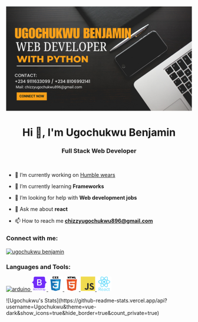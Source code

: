 <p align="left"> <img src="https://github.com/UgochukwuBenjamin/Ugochukwu-Benjamin/blob/main/linkedin.png" alt="ugochukwu-benjamin" /> </p>
<h1 align="center">Hi 👋, I'm Ugochukwu Benjamin</h1>
<h3 align="center">Full Stack Web Developer</h3>


<p align="left"> <a href="https://twitter.com/" target="blank"><img src="https://img.shields.io/twitter/follow/?logo=twitter&style=for-the-badge" alt="" /></a> </p>

- 🔭 I’m currently working on [Humble wears](https://humblewears.netlify.app/)

- 🌱 I’m currently learning **Frameworks**

- 🤝 I’m looking for help with **Web development jobs**

- 💬 Ask me about **react**

- 📫 How to reach me **chizzyugochukwu896@gmail.com**

<h3 align="left">Connect with me:</h3>
<p align="left">
<a href="https://linkedin.com/in/ugochukwu benjamin" target="blank"><img align="center" src="https://raw.githubusercontent.com/rahuldkjain/github-profile-readme-generator/master/src/images/icons/Social/linked-in-alt.svg" alt="ugochukwu benjamin" height="30" width="40" /></a>
</p>

<h3 align="left">Languages and Tools:</h3>
<p align="left"> <a href="https://www.arduino.cc/" target="_blank" rel="noreferrer"> <img src="https://cdn.worldvectorlogo.com/logos/arduino-1.svg" alt="arduino" width="40" height="40"/> </a> <a href="https://getbootstrap.com" target="_blank" rel="noreferrer"> <img src="https://raw.githubusercontent.com/devicons/devicon/master/icons/bootstrap/bootstrap-plain-wordmark.svg" alt="bootstrap" width="40" height="40"/> </a> <a href="https://www.w3schools.com/css/" target="_blank" rel="noreferrer"> <img src="https://raw.githubusercontent.com/devicons/devicon/master/icons/css3/css3-original-wordmark.svg" alt="css3" width="40" height="40"/> </a> <a href="https://www.w3.org/html/" target="_blank" rel="noreferrer"> <img src="https://raw.githubusercontent.com/devicons/devicon/master/icons/html5/html5-original-wordmark.svg" alt="html5" width="40" height="40"/> </a> <a href="https://developer.mozilla.org/en-US/docs/Web/JavaScript" target="_blank" rel="noreferrer"> <img src="https://raw.githubusercontent.com/devicons/devicon/master/icons/javascript/javascript-original.svg" alt="javascript" width="40" height="40"/> </a> <a href="https://reactjs.org/" target="_blank" rel="noreferrer"> <img src="https://raw.githubusercontent.com/devicons/devicon/master/icons/react/react-original-wordmark.svg" alt="react" width="40" height="40"/> </a> </p>
![Ugochukwu's Stats](https://github-readme-stats.vercel.app/api?username=Ugochukwu&theme=vue-dark&show_icons=true&hide_border=true&count_private=true)

